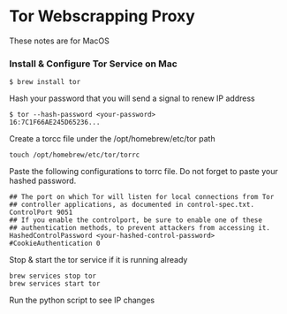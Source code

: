 # Tor Webscrapping Proxy

These notes are for MacOS

### Install & Configure Tor Service on Mac
```
$ brew install tor
```

Hash your password that you will send a signal to renew IP address
```
$ tor --hash-password <your-password>
16:7C1F66AE245D65236...
```

Create a torcc file under the /opt/homebrew/etc/tor path
```
touch /opt/homebrew/etc/tor/torrc
```

Paste the following configurations to torrc file. Do not forget to paste your hashed password.
```
## The port on which Tor will listen for local connections from Tor
## controller applications, as documented in control-spec.txt.
ControlPort 9051
## If you enable the controlport, be sure to enable one of these
## authentication methods, to prevent attackers from accessing it.
HashedControlPassword <your-hashed-control-password>
#CookieAuthentication 0
```
Stop & start the tor service if it is running already
```
brew services stop tor
brew services start tor
```

Run the python script to see IP changes